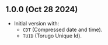 ## 1.0.0 (Oct 28 2024)

- Initial version with:
  - `CDT` (Compressed date and time).
  - `TUID` (Torugo Unique Id).
